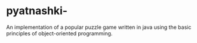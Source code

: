 # pyatnashki-
An implementation of a popular puzzle game written in java using the basic principles of object-oriented programming.

